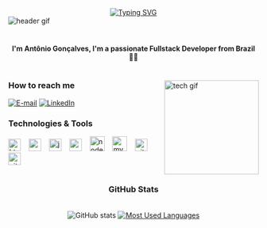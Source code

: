 <div align="center">
  <a href="https://git.io/typing-svg">
    <img src="https://readme-typing-svg.demolab.com?font=Fira+Code&weight=500&size=22&pause=1000&color=00BFFF&center=true&vCenter=true&random=false&width=524&lines=%E2%8A%B9+Hey%2C+welcome+to+my+space!+%E2%8A%B9" alt="Typing SVG">
  </a>
</div>

<img align="center" alt="header gif" src="./src/header-gif.gif">

#

<p align="center">
  <b>I'm Antônio Gonçalves, I'm a passionate Fullstack Developer from Brazil 👨‍💻</b>
</p>

#

<img align="right" alt="tech gif" height="190px" src="https://media.giphy.com/media/qgQUggAC3Pfv687qPC/giphy.gif">

<h3 align="left">How to reach me </h3> 

[![E-mail](https://img.shields.io/badge/-Email-000?style=for-the-badge&logo=gmail&logoColor=00BFFF)](mailto:tininholelis@gmail.com)
[![LinkedIn](https://img.shields.io/badge/-LinkedIn-000?style=for-the-badge&logo=linkedin&logoColor=00BFFF)](https://www.linkedin.com/in/antonio-goncaalves/)

<h3 align="left">Technologies & Tools</h3>

<div align="left">
  <img src="https://cdn.jsdelivr.net/gh/devicons/devicon/icons/html5/html5-original.svg" height="25" alt="html5 logo" />
  <img width="8" />
  <img src="https://cdn.jsdelivr.net/gh/devicons/devicon/icons/css3/css3-original.svg" height="25" alt="css3 logo" />
  <img width="8" />
  <img src="https://cdn.jsdelivr.net/gh/devicons/devicon/icons/javascript/javascript-original.svg" height="25" alt="javascript logo" />
  <img width="8" />
  <img src="https://cdn.jsdelivr.net/gh/devicons/devicon/icons/react/react-original.svg" height="25" alt="react logo" />
  <img width="8" />
  <img src="https://cdn.jsdelivr.net/gh/devicons/devicon/icons/nodejs/nodejs-original-wordmark.svg" height="30" alt="nodejs logo" />
  <img width="8" />
  <img src="https://cdn.jsdelivr.net/gh/devicons/devicon/icons/mysql/mysql-original-wordmark.svg" height="30" alt="mysql logo" />
  <img width="8" />
  <img src="https://cdn.jsdelivr.net/gh/devicons/devicon/icons/git/git-original.svg" height="25" alt="git logo" />
  <img width="8" />
  <img src="https://cdn.jsdelivr.net/gh/devicons/devicon/icons/github/github-original.svg" height="25" alt="github logo" />
</div>

#

<div style="text-align: center;" align="center">
  <h3>GitHub Stats</h3>
  <br>
  <img src="https://github-readme-stats-git-masterrstaa-rickstaa.vercel.app/api?username=tininholelis&hide_title=true&show_icons=true&include_all_commits=false&count_private=true&line_height=25&hide=issues&bg_color=000&title_color=00BFFF&text_color=FFF&border_radius=3&border_color=222&icon_color=00BFFF&theme=jolly" alt="GitHub stats">

  <a href="https://github.com/tininholelis/github-readme-stats">
    <img src="https://github-readme-stats-git-masterrstaa-rickstaa.vercel.app/api/top-langs/?username=tininholelis&line_height=10&card_width=290&layout=compact&hide_title=false&count_private=true&langs_count=4&show_icons=true&title_color=00BFFF&hide=html,scss,less&bg_color=000&text_color=8B8B8B&border_radius=3&border_color=333" alt="Most Used Languages">
  </a>
</div>

